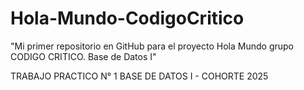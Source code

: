 # Hola-Mundo-CodigoCritico
"Mi primer repositorio en GitHub para el proyecto Hola Mundo grupo CODIGO CRITICO. Base de Datos I"

TRABAJO PRACTICO N° 1 BASE DE DATOS I - COHORTE 2025
